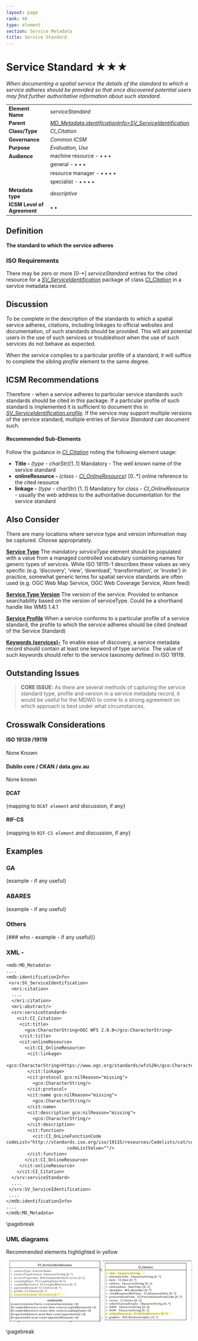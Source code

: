 ```yaml
---
layout: page
rank: 40
type: element
section: Service Metadata
title: Service Standard
---
```

# Service Standard ★★★ 

*When documenting a spatial service the details of the standard to which a service adheres should be provided so that once discovered potential users may find further authoritative information about such standard.*

| | |
| --- | --- |
| **Element Name** | *serviceStandard* |
| **Parent** | *[MD_Metadata.identificationInfo>SV_ServiceIdentification](./ServiceIdentification)* |
| **Class/Type** | *CI_Citation* |
| **Governance** | *Common ICSM* |
| **Purpose** | *Evaluation, Use* |
| **Audience** | machine resource - ⭑ ⭑ ⭑ |
| | general - ⭑ ⭑ ⭑ |
| | resource manager - ⭑ ⭑ ⭑ ⭑ |
| | specialist - ⭑ ⭑ ⭑ ⭑ |
| **Metadata type** | *descriptive* |
| **ICSM Level of Agreement** | ⭑ ⭑ |

## Definition  
**The standard to which the service adheres**

### ISO Requirements

There may be zero or more [0-\*] *serviceStandard* entries for the cited resource for a *[SV_ServiceIdentification](./ServiceIdentification)* package of class *[CI_Citation](./class-CI_Citation)* in a service metadata record.

## Discussion
To be complete in the description of the standards to which a spatial service adheres, citations, including linkages to official websites and documentation, of such standards should be provided. This will aid potential users in the use of such services or troubleshoot when the use of such services do not behave as expected.

When the service complies to a particular profile of a standard, it will suffice to complete the sibling *profile* element to the same degree.


## ICSM Recommendations

Therefore - when a service adheres to particular service standards such standards should be cited in this package. If a particular profile of such standard is implemented it is sufficient to document this in *[SV_ServiceIdentification.profile](./ServiceProfile).* If the service may support multiple versions of the service standard, multiple entries of *Service Standard* can document such.

#### Recommended Sub-Elements
Follow the guidance in *[CI_Citation](./class-CI_Citation)* noting the following element usage:

- **Title -** *(type - charStr)*[1..1] Mandatory - The well known name of the service standard
- **onlineResource -** *(class - [CI_OnlineResource](./class-CI_OnlineResource))* [0..\*] online reference to the cited resource
 - **linkage -** (*type - charStr*) [1..1] Mandatory for *class - CI_OnlineResource* - usually the web address to the authoritative documentation for the service standard

## Also Consider
There are many locations where service type and version information may be captured. Choose appropriately.

**[Service Type](./ServiceType)** The mandatory *serviceType* element should be populated with a value from a managed controlled vocabulary containing names for generic types of services. While ISO 19115-1 describes these values as very specific (e.g. ‘discovery’, ‘view’, ‘download’, ‘transformation’, or ‘invoke') in practice, somewhat generic terms for spatial service standards are often used (e.g. OGC Web Map Service, OGC Web Coverage Service, Atom feed)

**[Service Type Version](./ServiceTypeVersion)** The version of the service. Provided to enhance searchability based on the version of serviceType. Could be a shorthand handle like WMS 1.4.1

**[Service Profile](./ServiceProfile)** When a service conforms to a particular profile of a service standard, the profile to which the service adheres should be cited (instead of the Service Standard)

**[Keywords (services)-](./Keywords)** To enable ease of discovery, a service metadata record should contain at least one keyword of type *service*. The value of such keywords should refer to the service taxonomy defined in ISO 19119.

## Outstanding Issues

> **CORE ISSUE:**
As there are several methods of capturing the service standard type, profile and version in a service metadata record, it would be useful for the MDWG to come to a strong agreement on which approach is best under what circumstances.


## Crosswalk Considerations 

#### ISO 19139 /19119
None Known

#### Dublin core / CKAN / data.gov.au 
None known

#### DCAT 
{mapping to `DCAT element` and discussion, if any}

#### RIF-CS
{mapping to `RIF-CS element` and discussion, if any}

## Examples

### GA
{example - if any useful}

### ABARES
{example - if any useful}

### Others
{### who - example - if any useful}}

### XML -

```
<mdb:MD_Metadata>
....
<mdb:identificationInfo>
 <srv:SV_ServiceIdentification>
  <mri:citation>
  ....
  </mri:citation>
  <mri:abstract/>
  <srv:serviceStandard>
    <cit:CI_Citation>
     <cit:title>
       <gco:CharacterString>OGC WFS 2.0.0</gco:CharacterString>
     </cit:title>
     <cit:onlineResource>
       <cit:CI_OnlineResource>
        <cit:linkage>
          <gco:CharacterString>https://www.ogc.org/standards/wfs%20</gco:CharacterString>
        </cit:linkage>
        <cit:protocol gco:nilReason="missing">
          <gco:CharacterString/>
        </cit:protocol>
        <cit:name gco:nilReason="missing">
          <gco:CharacterString/>
        </cit:name>
        <cit:description gco:nilReason="missing">
          <gco:CharacterString/>
        </cit:description>
        <cit:function>
          <cit:CI_OnLineFunctionCode codeList="http://standards.iso.org/iso/19115/resources/Codelists/cat/codelists.xml#CI_OnLineFunctionCode"
                       codeListValue=""/>
        </cit:function>
       </cit:CI_OnlineResource>
     </cit:onlineResource>
    </cit:CI_Citation>
  </srv:serviceStandard>
  ....
 </srv:SV_ServiceIdentification>
 ....
</mdb:identificationInfo>
....
</mdb:MD_Metadata>
```

\pagebreak

### UML diagrams

Recommended elements highlighted in yellow

![Service Standard](../images/ServiceStandard.png)

\pagebreak

